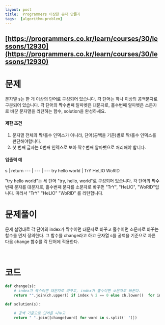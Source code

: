 ```yaml
---
layout: post
title:  Programmers 이상한 문자 만들기
tags:  [algorithm-problem]
---
```


## [https://programmers.co.kr/learn/courses/30/lessons/12930](https://programmers.co.kr/learn/courses/30/lessons/12930)

# 문제 
문자열 s는 한 개 이상의 단어로 구성되어 있습니다. 각 단어는 하나 이상의 공백문자로 구분되어 있습니다. 각 단어의 짝수번째 알파벳은 대문자로, 홀수번째 알파벳은 소문자로 바꾼 문자열을 리턴하는 함수, solution을 완성하세요.


#### 제한 조건

1. 문자열 전체의 짝/홀수 인덱스가 아니라, 단어(공백을 기준)별로 짝/홀수 인덱스를 판단해야합니다.
2. 첫 번째 글자는 0번째 인덱스로 보아 짝수번째 알파벳으로 처리해야 합니다.

#### 입출력 예
s | return
--- | --- | ---
try hello world | TrY HeLlO WoRlD

"try hello world"는 세 단어 "try, hello, world"로 구성되어 있습니다. 각 단어의 짝수번째 문자를 대문자로, 홀수번째 문자를 소문자로 바꾸면 "TrY", "HeLlO", "WoRlD"입니다. 따라서 "TrY" "HeLlO" "WoRlD" 를 리턴합니다.
&nbsp;
&nbsp;
&nbsp;

# 문제풀이
문제 설명대로 각 단어의 index가 짝수이면 대문자로 바꾸고 홀수이면 소문자로 바꾸는 함수를 먼저 정의한다. 그 함수를 change라고 하고 문자열 s를 공백을 기준으로 자른 다음 change 함수를 각 단어에 적용한다. 

&nbsp;
&nbsp;
&nbsp;

# 코드
~~~python
def change(s):
    # index가 짝수이면 대문자로 바꾸고, index가 홀수이면 소문자로 바꾼다. 
    return "".join(ch.upper() if index % 2 == 0 else ch.lower()  for index, ch in enumerate(s))

def solution(s):
    
    # 공백 기준으로 단어를 나누고 
    return " ".join([change(word) for word in s.split(' ')])
~~~

